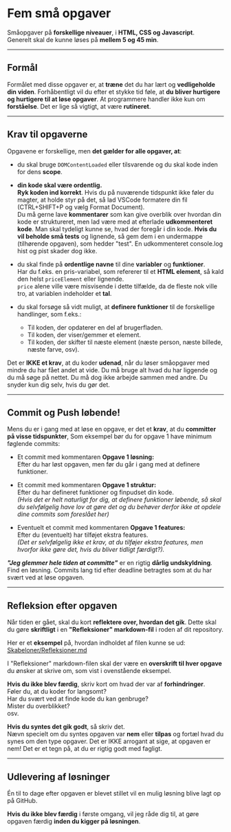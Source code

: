 # **Fem små opgaver**

Småopgaver på **forskellige niveauer**, i **HTML, CSS og Javascript**. <br>Generelt skal de kunne løses på **mellem 5 og 45 min**.

---
## **Formål**

Formålet med disse opgaver er, at **træne** det du har lært og **vedligeholde din viden**. Forhåbentligt vil du efter et stykke tid føle, at **du bliver hurtigere og hurtigere til at løse opgaver**. At programmere handler ikke kun om **forståelse**. Det er lige så vigtigt, at være **rutineret**.

---

## **Krav til opgaverne**

Opgavene er forskellige, men **det gælder for alle opgaver, at**:

* du skal bruge `DOMContentLoaded` eller tilsvarende og du skal kode inden for dens **scope**.

* **din kode skal være ordentlig.** <br>
**Ryk koden ind korrekt**. Hvis du på nuværende tidspunkt ikke føler du magter, at holde styr på det, så lad VSCode formatere din fil (CTRL+SHIFT+P og vælg Format Document).<br>
Du må gerne lave **kommentarer** som kan give overblik over hvordan din kode er struktureret, men lad være med at efterlade **udkommenteret kode**. Man skal tydeligt kunne se, hvad der foregår i din kode. **Hvis du vil beholde små tests** og lignende, så gem dem i en undermappe (tilhørende opgaven), som hedder "test". En udkommenteret console.log hist og pist skader dog ikke.

* du skal finde på **ordentlige navne** til dine **variabler** og **funktioner**.<br>Har du f.eks. en pris-variabel, som refererer til et **HTML element**, så kald den helst `priceElement` eller lignende. <br>`price` alene ville være misvisende i dette tilfælde, da de fleste nok ville tro, at variablen indeholder et **tal**.

* du skal forsøge så vidt muligt, at **definere funktioner** til de forskellige handlinger, som f.eks.:

	* Til koden, der opdaterer en del af brugerfladen.
	* Til koden, der viser/gemmer et element.
	* Til koden, der skifter til næste element (næste person, næste billede, næste farve, osv).

Det er **IKKE et krav**, at du koder **udenad**, når du løser småopgaver med mindre du har fået andet at vide. Du må bruge alt hvad du har liggende og du må søge på nettet. Du må dog ikke arbejde sammen med andre. Du snyder kun dig selv, hvis du gør det.

---
## **Commit og Push løbende!**

Mens du er i gang med at løse en opgave, er det et **krav**, at du **committer på visse tidspunkter**, Som eksempel bør du for opgave 1 have minimum føglende commits:

* Et commit med kommentaren **Opgave 1 løsning:**  <br>Efter du har løst opgaven, men før du går i gang med at definere funktioner.

* Et commit med kommentaren **Opgave 1 struktur:** <br>Efter du har defineret funktioner og finpudset din kode.<br>
*(Hvis det er helt naturligt for dig, at definere funktioner løbende, så skal du selvfølgelig have lov at gøre det og du behøver derfor ikke at opdele dine commits som foreslået her)*


* Eventuelt et commit med kommentaren **Opgave 1 features:** <br>Efter du (eventuelt) har tilføjet ekstra features. <br>*(Det er selvfølgelig ikke et krav, at du tilføjer ekstra features, men hvorfor ikke gøre det, hvis du bliver tidligt færdigt?).* 

***"Jeg glemmer hele tiden at committe"*** er en rigtig **dårlig undskyldning**. Find en løsning. Commits lang tid efter deadline betragtes som at du har svært ved at løse opgaven.

---
## **Refleksion efter opgaven**

Når tiden er gået, skal du kort **reflektere over, hvordan det gik**. Dette skal du gøre **skriftligt** i en **"Refleksioner" markdown-fil** i roden af dit repository.

Her er et **eksempel** på, hvordan indholdet af filen kunne se ud:<br>
[Skabeloner/Refleksioner.md](/Skabeloner/Refleksioner.md)

I "Refleksioner" markdown-filen skal der være en **overskrift til hver opgave** du ønsker at skrive om, som vist i ovenstående eksempel.

**Hvis du ikke blev færdig**, skriv kort om hvad der var af **forhindringer**. <br>
Føler du, at du koder for langsomt? <br>
Har du svært ved at finde kode du kan genbruge? <br>
Mister du overblikket?<br>
osv.

**Hvis du syntes det gik godt**, så skriv det. <br>Nævn specielt om du syntes opgaven var **nem** eller **tilpas** og fortæl hvad du synes om den type opgaver. Det er IKKE arrogant at sige, at opgaven er nem! Det er et tegn på, at du er rigtig godt med fagligt.

---
## **Udlevering af løsninger**

Én til to dage efter opgaven er blevet stillet vil en mulig løsning blive lagt op på GitHub.

**Hvis du ikke blev færdig** i første omgang, vil jeg råde dig til, at gøre opgaven færdig **inden du kigger på løsningen**.
